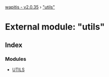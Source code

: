 [wapitis - v2.0.35](../README.md) › ["utils"](_utils_.md)

# External module: "utils"

## Index

### Modules

* [UTILS](_utils_.utils.md)
